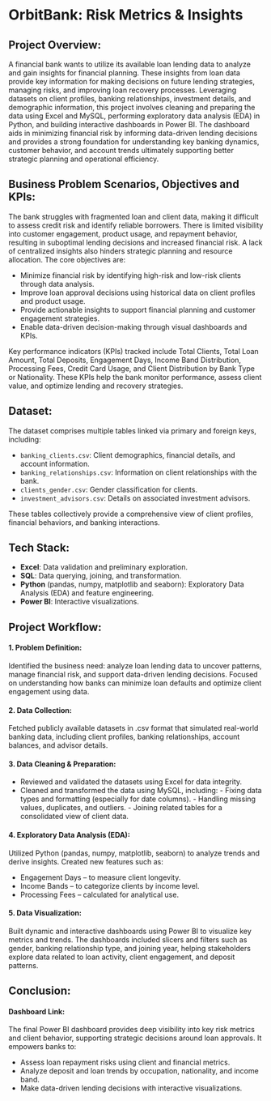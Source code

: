 # OrbitBank: Risk Metrics & Insights

## Project Overview:
A financial bank wants to utilize its available loan lending data to analyze and gain insights for financial planning. These insights from loan data provide key information for making decisions on future lending strategies, managing risks, and improving loan recovery processes. Leveraging datasets on client profiles, banking relationships, investment details, and demographic information, this project involves cleaning and preparing the data using Excel and MySQL, performing exploratory data analysis (EDA) in Python, and building interactive dashboards in Power BI. The dashboard aids in minimizing financial risk by informing data-driven lending decisions and provides a strong foundation for understanding key banking dynamics, customer behavior, and account trends ultimately supporting better strategic planning and operational efficiency.


## Business Problem Scenarios, Objectives and KPIs:
The bank struggles with fragmented loan and client data, making it difficult to assess credit risk and identify reliable borrowers. There is limited visibility into customer engagement, product usage, and repayment behavior, resulting in suboptimal lending decisions and increased financial risk. A lack of centralized insights also hinders strategic planning and resource allocation. The core objectives are:

  - Minimize financial risk by identifying high-risk and low-risk clients through data analysis.
  - Improve loan approval decisions using historical data on client profiles and product usage.
  - Provide actionable insights to support financial planning and customer engagement strategies.
  - Enable data-driven decision-making through visual dashboards and KPIs.
    
Key performance indicators (KPIs) tracked include Total Clients, Total Loan Amount, Total Deposits, Engagement Days, Income Band Distribution, Processing Fees, Credit Card Usage, and Client Distribution by Bank Type or Nationality. These KPIs help the bank monitor performance, assess client value, and optimize lending and recovery strategies.


## Dataset:
The dataset comprises multiple tables linked via primary and foreign keys, including:
   - `banking_clients.csv`: Client demographics, financial details, and account information.
   - `banking_relationships.csv`: Information on client relationships with the bank.
   - `clients_gender.csv`: Gender classification for clients.
   - `investment_advisors.csv`: Details on associated investment advisors.

These tables collectively provide a comprehensive view of client profiles, financial behaviors, and banking interactions.


## Tech Stack:
- **Excel**: Data validation and preliminary exploration.
- **SQL**: Data querying, joining, and transformation.
- **Python** (pandas, numpy, matplotlib and seaborn): Exploratory Data Analysis (EDA) and feature engineering.
- **Power BI**: Interactive visualizations.


## Project Workflow:

#### 1. Problem Definition: 
Identified the business need: analyze loan lending data to uncover patterns, manage financial risk, and support data-driven lending decisions. Focused on understanding how banks can minimize loan defaults and optimize client engagement using data.

#### 2. Data Collection: 
Fetched publicly available datasets in .csv format that simulated real-world banking data, including client profiles, banking relationships, account balances, and advisor details.

#### 3. Data Cleaning & Preparation:

  - Reviewed and validated the datasets using Excel for data integrity.
  - Cleaned and transformed the data using MySQL, including:
        - Fixing data types and formatting (especially for date columns).
        - Handling missing values, duplicates, and outliers.
        - Joining related tables for a consolidated view of client data.

#### 4. Exploratory Data Analysis (EDA):
Utilized Python (pandas, numpy, matplotlib, seaborn) to analyze trends and derive insights. Created new features such as:
  - Engagement Days – to measure client longevity.
  - Income Bands – to categorize clients by income level.
  - Processing Fees – calculated for analytical use.

#### 5. Data Visualization:
Built dynamic and interactive dashboards using Power BI to visualize key metrics and trends. The dashboards included slicers and filters such as gender, banking relationship type, and joining year, helping stakeholders explore data related to loan activity, client engagement, and deposit patterns.


## Conclusion: 

#### Dashboard Link: 

The final Power BI dashboard provides deep visibility into key risk metrics and client behavior, supporting strategic decisions around loan approvals. It empowers banks to:
  - Assess loan repayment risks using client and financial metrics.
  - Analyze deposit and loan trends by occupation, nationality, and income band.
  - Make data-driven lending decisions with interactive visualizations.
